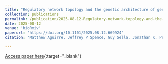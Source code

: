 ```yaml
---
title: "Regulatory network topology and the genetic architecture of gene expression"
collection: publications
permalink: /publication/2025-08-12-Regulatory-network-topology-and-the-genetic-architecture-of-gene-expression.md
date: 2025-08-12
venue: 'bioRxiv'
paperurl: 'https://doi.org/10.1101/2025.08.12.669924'
citation: 'Matthew Aguirre, Jeffrey P Spence, Guy Sella, Jonathan K. Pritchard, "Gene regulatory network structure informs the distribution of perturbation effects."; bioRxiv, 2025.'

---
```

[Access paper here](https://doi.org/10.1101/2025.08.12.669924){:target="_blank"}

